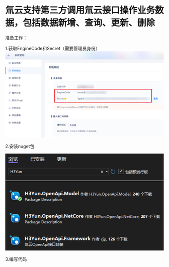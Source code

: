 ﻿ # 氚云支持第三方调用氚云接口操作业务数据，包括数据新增、查询、更新、删除
  准备工作：
  
  1.获取EngineCode和Secret（需要管理员身份）
  ![image](系统集成.png)
  
  2.安装nuget包
 
  ![image](nuget.png)
  
  3.编写代码

